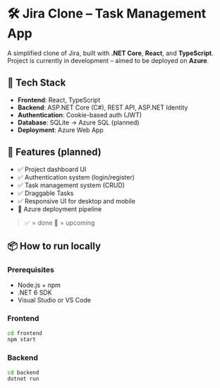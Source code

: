 # 🛠️ Jira Clone – Task Management App

A simplified clone of Jira, built with **.NET Core**, **React**, and **TypeScript**.  
Project is currently in development – aimed to be deployed on **Azure**.

## 🚀 Tech Stack

- **Frontend**: React, TypeScript
- **Backend**: ASP.NET Core (C#), REST API, ASP.NET Identity
- **Authentication**: Cookie-based auth (JWT)
- **Database**: SQLite -> Azure SQL (planned)
- **Deployment**: Azure Web App

## 🎯 Features (planned)

- ✅ Project dashboard UI
- ✅ Authentication system (login/register)
- ✅ Task management system (CRUD)
- ✅ Draggable Tasks
- ✅ Responsive UI for desktop and mobile
- 🔄 Azure deployment pipeline

> ✅ = done
> 🔄 = upcoming

## 📦 How to run locally

### Prerequisites

- Node.js + npm
- .NET 6 SDK
- Visual Studio or VS Code

### Frontend

```bash
cd frontend
npm start
```

### Backend

```bash
cd backend
dotnet run